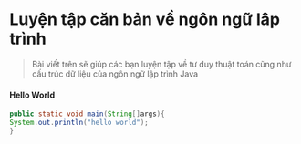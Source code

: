 # Luyện tập căn bản về ngôn ngữ lâp trình 

> Bài viết trên sẽ giúp các bạn luyện tập về tư duy thuật toán cũng như cấu trúc dữ liệu của ngôn ngữ lập trình Java

#### Hello World 
```Java
public static void main(String[]args){
System.out.println("hello world");
}
```
